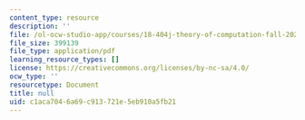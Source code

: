 ```yaml
---
content_type: resource
description: ''
file: /ol-ocw-studio-app/courses/18-404j-theory-of-computation-fall-2020/c1aca7046a69c913721e5eb910a5fb21_MIT18_404f20_lec15.pdf
file_size: 399139
file_type: application/pdf
learning_resource_types: []
license: https://creativecommons.org/licenses/by-nc-sa/4.0/
ocw_type: ''
resourcetype: Document
title: null
uid: c1aca704-6a69-c913-721e-5eb910a5fb21
---
```

